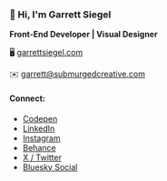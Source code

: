 ### 👋 Hi, I'm Garrett Siegel

**Front-End Developer | Visual Designer**

🖥️ [garrettsiegel.com](https://garrettsiegel.com)

✉️ garrett@submurgedcreative.com

#### Connect:
- [Codepen](https://codepen.io/garrettsiegel/pens/public)
- [LinkedIn](https://www.linkedin.com/in/garrettsiegel)
- [Instagram](https://instagram.com/garrett_siegel_)
- [Behance](https://www.behance.net/gsiegel)
- [X / Twitter](https://twitter.com/garrettDoesCode)
- [Bluesky Social](https://bsky.app/profile/gsiegel.bsky.social)
